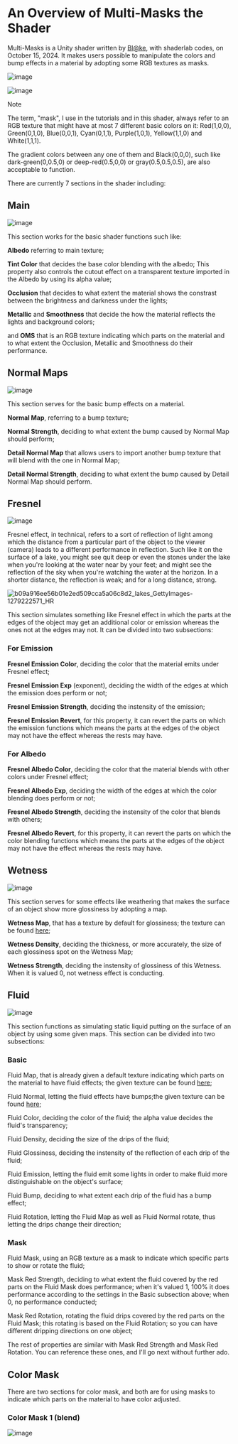 # An Overview of Multi-Masks the Shader
Multi-Masks is a Unity shader written by [Bl@ke](https://www.blatke.cc), with shaderlab codes, on October 15, 2024. It makes users possible to manipulate the colors and bump effects in a material by adopting some RGB textures as masks.

![image](https://github.com/user-attachments/assets/e3ea2afe-d7eb-45ea-be77-11429901e872)

![image](https://github.com/user-attachments/assets/6044e1fc-e2f8-4023-acc6-f1f850a67f0d)

> [!NOTE]
> The term, "mask", I use in the tutorials and in this shader, always refer to an RGB texture that might have at most 7 different basic colors on it: Red(1,0,0), Green(0,1,0), Blue(0,0,1), Cyan(0,1,1), Purple(1,0,1), Yellow(1,1,0) and White(1,1,1).
>
> The gradient colors between any one of them and Black(0,0,0), such like dark-green(0,0.5,0) or deep-red(0.5,0,0) or gray(0.5,0.5,0.5), are also acceptable to function.

There are currently 7 sections in the shader including:

## Main
![image](https://github.com/user-attachments/assets/ca6e0e69-270c-40cf-85e6-6841fff7cb04)

This section works for the basic shader functions such like:

**Albedo** referring to main texture; 

**Tint Color** that decides the base color blending with the albedo; This property also controls the cutout effect on a transparent texture imported in the Albedo by using its alpha value;

**Occlusion** that decides to what extent the material shows the constrast between the brightness and darkness under the lights; 

**Metallic** and **Smoothness** that decide the how the material reflects the lights and background colors; 

and **OMS** that is an RGB texture indicating which parts on the material and to what extent the Occlusion, Metallic and Smoothness do their performance.

## Normal Maps
![image](https://github.com/user-attachments/assets/67f99713-61c3-449a-acde-7d1ba5271ba9)

This section serves for the basic bump effects on a material.

**Normal Map**, referring to a bump texture;

**Normal Strength**, deciding to what extent the bump caused by Normal Map should perform;

**Detail Normal Map** that allows users to import another bump texture that will blend with the one in Normal Map;

**Detail Normal Strength**, deciding to what extent the bump caused by Detail Normal Map should perform.

## Fresnel
![image](https://github.com/user-attachments/assets/eab6a916-3cfa-40b7-8933-ba647422e5da)

Fresnel effect, in technical, refers to a sort of reflection of light among which the distance from a particular part of the object to the viewer (camera) leads to a different performance in reflection. Such like it on the surface of a lake, you might see quit deep or even the stones under the lake when you're looking at the water near by your feet; and might see the reflection of the sky when you're watching the water at the horizon. In a shorter distance, the reflection is weak; and for a long distance, strong.

![b09a916ee56b01e2ed509cca5a06c8d2_lakes_GettyImages-1279222571_HR](https://github.com/user-attachments/assets/29963321-c2e1-4ae6-9f4f-4e362dee7882)

This section simulates something like Fresnel effect in which the parts at the edges of the object may get an additional color or emission whereas the ones not at the edges may not. It can be divided into two subsections:

### For Emission

**Fresnel Emission Color**, deciding the color that the material emits under Fresnel effect;

**Fresnel Emission Exp** (exponent), deciding the width of the edges at which the emission does perform or not;

**Fresnel Emission Strength**, deciding the instensity of the emission;

**Fresnel Emission Revert**, for this property, it can revert the parts on which the emission functions which means the parts at the edges of the object may not have the effect whereas the rests may have.

### For Albedo

**Fresnel Albedo Color**, deciding the color that the material blends with other colors under Fresnel effect;

**Fresnel Albedo Exp**, deciding the width of the edges at which the color blending does perform or not;

**Fresnel Albedo Strength**, deciding the instensity of the color that blends with others;

**Fresnel Albedo Revert**, for this property, it can revert the parts on which the color blending functions which means the parts at the edges of the object may not have the effect whereas the rests may have. 

## Wetness
![image](https://github.com/user-attachments/assets/d91b26df-7725-444b-a4fa-e1e4c3649430)

This section serves for some effects like weathering that makes the surface of an object show more glossiness by adopting a map.

**Wetness Map**, that has a texture by default for glossiness; the texture can be found [here](https://github.com/Blatke/Multi-Masks.shader/blob/main/Textures/Wetness%20Map.png); 

**Wetness Density**, deciding the thickness, or more accurately, the size of each glossiness spot on the Wetness Map;

**Wetness Strength**, deciding the instensity of glossiness of this Wetness. When it is valued 0, not wetness effect is conducting.

## Fluid
![image](https://github.com/user-attachments/assets/2d797c69-dc1a-41b8-94bd-4a19bcb786d6)

This section functions as simulating static liquid putting on the surface of an object by using some given maps. This section can be divided into two subsections:

### Basic
Fluid Map, that is already given a default texture indicating which parts on the material to have fluid effects; the given texture can be found [here](https://github.com/Blatke/Multi-Masks.shader/blob/main/Textures/Fluid%20Map.png);

Fluid Normal, letting the fluid effects have bumps;the given texture can be found [here](https://github.com/Blatke/Multi-Masks.shader/blob/main/Textures/Fluid%20Normal.png);

Fluid Color, deciding the color of the fluid; the alpha value decides the fluid's transparency;

Fluid Density, deciding the size of the drips of the fluid;

Fluid Glossiness, deciding the instensity of the reflection of each drip of the fluid;

Fluid Emission, letting the fluid emit some lights in order to make fluid more distinguishable on the object's surface;

Fluid Bump, deciding to what extent each drip of the fluid has a bump effect;

Fluid Rotation, letting the Fluid Map as well as Fluid Normal rotate, thus letting the drips change their direction;

### Mask
Fluid Mask, using an RGB texture as a mask to indicate which specific parts to show or rotate the fluid; 

Mask Red Strength, deciding to what extent the fluid covered by the red parts on the Fluid Mask does performance; when it's valued 1, 100% it does performance according to the settings in the Basic subsection above; when 0, no performance conducted;

Mask Red Rotation, rotating the fluid drips covered by the red parts on the Fluid Mask; this rotating is based on the Fluid Rotation; so you can have different dripping directions on one object;

The rest of properties are similar with Mask Red Strength and Mask Red Rotation. You can reference these ones, and I'll go next without further ado.

## Color Mask
There are two sections for color mask, and both are for using masks to indicate which parts on the material to have color adjusted.

### Color Mask 1 (blend)
![image](https://github.com/user-attachments/assets/c51ba0f4-ee34-42a2-9eef-0bb57678d25b)

